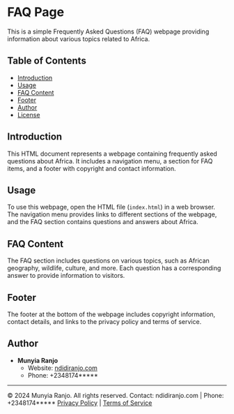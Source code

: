 # FAQ Page

This is a simple Frequently Asked Questions (FAQ) webpage providing information about various topics related to Africa.

## Table of Contents

- [Introduction](#introduction)
- [Usage](#usage)
- [FAQ Content](#faq-content)
- [Footer](#footer)
- [Author](#author)
- [License](#license)

## Introduction

This HTML document represents a webpage containing frequently asked questions about Africa. It includes a navigation menu, a section for FAQ items, and a footer with copyright and contact information.

## Usage

To use this webpage, open the HTML file (`index.html`) in a web browser. The navigation menu provides links to different sections of the webpage, and the FAQ section contains questions and answers about Africa.

## FAQ Content

The FAQ section includes questions on various topics, such as African geography, wildlife, culture, and more. Each question has a corresponding answer to provide information to visitors.

## Footer

The footer at the bottom of the webpage includes copyright information, contact details, and links to the privacy policy and terms of service.

## Author

- **Munyia Ranjo**
  - Website: [ndidiranjo.com](https://ndidiranjo.com)
  - Phone: +2348174*****
  

---

&copy; 2024 Munyia Ranjo. All rights reserved.
Contact: ndidiranjo.com | Phone: +2348174*****
[Privacy Policy](/privacy) | [Terms of Service](/terms)
